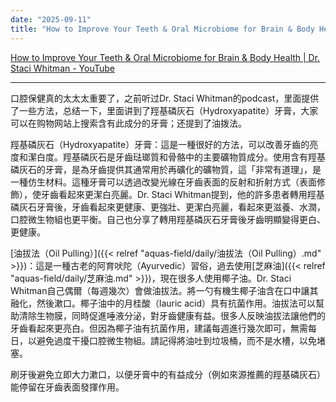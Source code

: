 ```yaml
---
date: "2025-09-11"
title: "How to Improve Your Teeth & Oral Microbiome for Brain & Body Health | Dr. Staci Whitman"
---
```


[How to Improve Your Teeth & Oral Microbiome for Brain & Body Health | Dr. Staci Whitman - YouTube](https://youtu.be/_oOEKKiwdDE?si=SxpSbaf6f9Lar8_e)

---
口腔保健真的太太太重要了，之前听过Dr. Staci Whitman的podcast，里面提供了一些方法，总结一下，里面讲到了羥基磷灰石（Hydroxyapatite）牙膏，大家可以在购物网站上搜索含有此成分的牙膏；还提到了油拨法。

羥基磷灰石（Hydroxyapatite）牙膏：這是一種很好的方法，可以改善牙齒的亮度和潔白度。羥基磷灰石是牙齒琺瑯質和骨骼中的主要礦物質成分。使用含有羥基磷灰石的牙膏，是為牙齒提供其通常用於再礦化的礦物質，這「非常有道理」，是一種仿生材料。這種牙膏可以透過改變光線在牙齒表面的反射和折射方式（表面修飾），使牙齒看起來更潔白亮麗。Dr. Staci Whitman提到，他的許多患者轉用羥基磷灰石牙膏後，牙齒看起來更健康、更強壯、更潔白亮麗，看起來更滋養、水潤，口腔微生物組也更平衡。自己也分享了轉用羥基磷灰石牙膏後牙齒明顯變得更白、更健康。
  
[油拔法（Oil Pulling）]({{< relref "aquas-field/daily/油拔法（Oil Pulling）.md" >}})：這是一種古老的阿育吠陀（Ayurvedic）習俗，過去使用[芝麻油]({{< relref "aquas-field/daily/芝麻油.md" >}})，現在很多人使用椰子油。Dr. Staci Whitman自己偶爾（每週幾次）會做油拔法。將一勺有機生椰子油含在口中讓其融化，然後漱口。椰子油中的月桂酸（lauric acid）具有抗菌作用。油拔法可以幫助清除生物膜，同時促進唾液分泌，對牙齒健康有益。很多人反映油拔法讓他們的牙齒看起來更亮白。但因為椰子油有抗菌作用，建議每週進行幾次即可，無需每日，以避免過度干擾口腔微生物組。請記得將油吐到垃圾桶，而不是水槽，以免堵塞。


刷牙後避免立即大力漱口，以便牙膏中的有益成分（例如來源推薦的羥基磷灰石）能停留在牙齒表面發揮作用。
